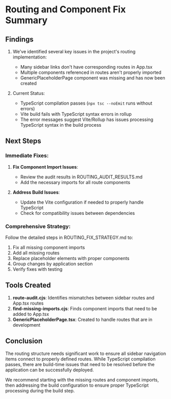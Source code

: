 # Routing and Component Fix Summary

## Findings

1. We've identified several key issues in the project's routing implementation:

   - Many sidebar links don't have corresponding routes in App.tsx
   - Multiple components referenced in routes aren't properly imported
   - GenericPlaceholderPage component was missing and has now been created

2. Current Status:
   - TypeScript compilation passes (`npx tsc --noEmit` runs without errors)
   - Vite build fails with TypeScript syntax errors in rollup
   - The error messages suggest Vite/Rollup has issues processing TypeScript syntax in the build process

## Next Steps

### Immediate Fixes:

1. **Fix Component Import Issues**:
   - Review the audit results in ROUTING_AUDIT_RESULTS.md
   - Add the necessary imports for all route components

2. **Address Build Issues**:
   - Update the Vite configuration if needed to properly handle TypeScript
   - Check for compatibility issues between dependencies

### Comprehensive Strategy:

Follow the detailed steps in ROUTING_FIX_STRATEGY.md to:
1. Fix all missing component imports
2. Add all missing routes
3. Replace placeholder elements with proper components
4. Group changes by application section
5. Verify fixes with testing

## Tools Created

1. **route-audit.cjs**: Identifies mismatches between sidebar routes and App.tsx routes
2. **find-missing-imports.cjs**: Finds component imports that need to be added to App.tsx
3. **GenericPlaceholderPage.tsx**: Created to handle routes that are in development

## Conclusion

The routing structure needs significant work to ensure all sidebar navigation items connect to properly defined routes. While TypeScript compilation passes, there are build-time issues that need to be resolved before the application can be successfully deployed.

We recommend starting with the missing routes and component imports, then addressing the build configuration to ensure proper TypeScript processing during the build step.
